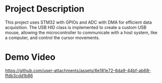 # Project Description 
This project uses STM32 with GPIOs and ADC with DMA for efficient data acquisition. The USB HID class is implemented to create a custom USB mouse, allowing the microcontroller to communicate with a host system, like a computer, and control the cursor movements.
# Demo Video
https://github.com/user-attachments/assets/6e181e72-6da9-44bf-ab68-ffdb3cdd1b86

